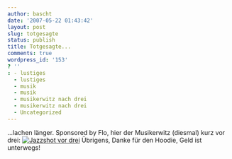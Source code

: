 ```yaml
---
author: bascht
date: '2007-05-22 01:43:42'
layout: post
slug: totgesagte
status: publish
title: Totgesagte...
comments: true
wordpress_id: '153'
? ''
: - lustiges
  - lustiges
  - musik
  - musik
  - musikerwitz nach drei
  - musikerwitz nach drei
  - Uncategorized
---
```


...lachen länger. Sponsored by Flo, hier der Musikerwitz (diesmal)
kurz vor drei:
[![Jazzshot vor drei](http://www.bascht.com/uploads/2007/05/jazzzshot.jpg)](http://www.bascht.com/2007/05/22/totgesagte/jazzshot-vor-drei/ "Jazzshot vor drei")
Übrigens, Danke für den Hoodie, Geld ist unterwegs!


